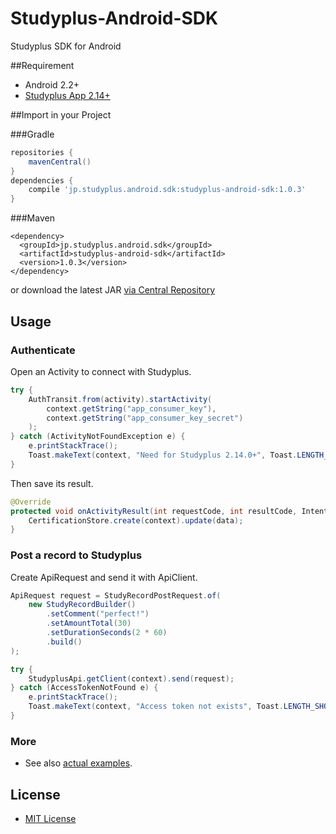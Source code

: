 Studyplus-Android-SDK
=====================

Studyplus SDK for Android

##Requirement

* Android 2.2+
* [Studyplus App 2.14+](https://play.google.com/store/apps/details?id=jp.studyplus.android.app)

##Import in your Project

###Gradle

```groovy
repositories {
    mavenCentral()
}
dependencies {
    compile 'jp.studyplus.android.sdk:studyplus-android-sdk:1.0.3'
}
```

###Maven

```
<dependency>
  <groupId>jp.studyplus.android.sdk</groupId>
  <artifactId>studyplus-android-sdk</artifactId>
  <version>1.0.3</version>
</dependency>
```

or download the latest JAR [via Central Repository](http://search.maven.org/#search%7Cga%7C1%7Cstudyplus)

## Usage

### Authenticate

Open an Activity to connect with Studyplus.

```java
try {
    AuthTransit.from(activity).startActivity(
	    context.getString("app_consumer_key"),
	    context.getString("app_consumer_key_secret")
    );
} catch (ActivityNotFoundException e) {
    e.printStackTrace();
    Toast.makeText(context, "Need for Studyplus 2.14.0+", Toast.LENGTH_SHORT).show();
}
```

Then save its result.

```java
@Override
protected void onActivityResult(int requestCode, int resultCode, Intent data) {
	CertificationStore.create(context).update(data);
}
```

### Post a record to Studyplus

Create ApiRequest and send it with ApiClient.

```java
ApiRequest request = StudyRecordPostRequest.of(
	new StudyRecordBuilder()
		.setComment("perfect!")
		.setAmountTotal(30)
		.setDurationSeconds(2 * 60)
		.build()
);

try {
    StudyplusApi.getClient(context).send(request);
} catch (AccessTokenNotFound e) {
    e.printStackTrace();
    Toast.makeText(context, "Access token not exists", Toast.LENGTH_SHORT).show();
}
```

### More

* See also [actual examples](https://github.com/studyplus/Studyplus-Android-SDK/blob/master/SDKExample/src/main/java/jp/studyplus/android/sdk/example/ExampleActivity.java).

## License

* [MIT License](http://opensource.org/licenses/MIT)
